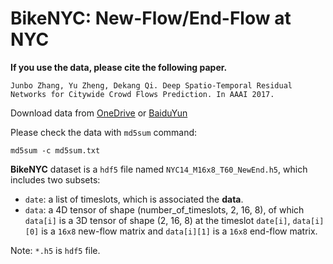 BikeNYC: New-Flow/End-Flow at NYC
===========================================================

**If you use the data, please cite the following paper.**

`Junbo Zhang, Yu Zheng, Dekang Qi. Deep Spatio-Temporal Residual Networks for Citywide Crowd Flows Prediction. In AAAI 2017. `

Download data from [OneDrive](https://1drv.ms/f/s!Akh6N7xv3uVmhOhGxkRDfGTigqAyZw) or [BaiduYun](http://pan.baidu.com/s/1mhIPrRE)

Please check the data with `md5sum` command: 
```
md5sum -c md5sum.txt
```

**BikeNYC** dataset is a `hdf5` file named `NYC14_M16x8_T60_NewEnd.h5`, which includes two subsets:

* `date`: a list of timeslots, which is associated the **data**. 
* `data`: a 4D tensor of shape (number_of_timeslots, 2, 16, 8), of which `data[i]` is a 3D tensor of shape (2, 16, 8) at the timeslot `date[i]`, `data[i][0]` is a `16x8` new-flow matrix and `data[i][1]` is a `16x8` end-flow matrix. 

Note: `*.h5` is `hdf5` file.
